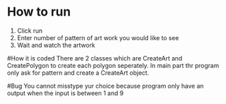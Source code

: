 # How to run
1. Click run
2. Enter number of pattern of art work you would like to see
3. Wait and watch the artwork

#How it is coded
There are 2 classes which are CreateArt and CreatePolygon to create each polygon seperately.
In main part thr program only ask for pattern and create a CreateArt object.

#Bug
You cannot misstype yur choice because program only have an output when the input is between 1 and 9